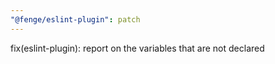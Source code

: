 ```yaml
---
"@fenge/eslint-plugin": patch
---
```


fix(eslint-plugin): report on the variables that are not declared
